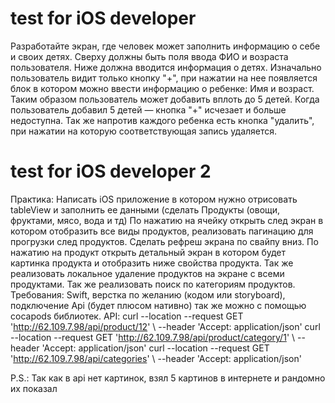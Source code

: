 # test for iOS developer
Разработайте экран, где человек может заполнить информацию о себе и своих детях.
Сверху должны быть поля ввода ФИО и возраста пользователя.
Ниже должна вводится информация о детях. Изначально пользователь видит только кнопку "+", при нажатии на нее появляется блок в котором можно ввести информацию о ребенке: Имя и возраст. Таким образом пользователь может добавить вплоть до 5 детей. Когда пользователь добавил 5 детей — кнопка "+" исчезает и больше недоступна. Так же напротив каждого ребенка есть кнопка "удалить", при нажатии на которую соответствующая запись удаляется.


# test for iOS developer 2

Практика: Написать iOS приложение в котором нужно отрисовать tableView и заполнить ее данными (сделать Продукты (овощи, фруктами, мясо, вода и тд) По нажатию на ячейку открыть след экран в котором отобразить все виды продуктов, реализовать пагинацию для прогрузки след продуктов. Сделать рефреш экрана по свайпу вниз. По нажатию на продукт открыть детальный экран в котором будет картинка продукта и отобразить ниже свойства продукта. Так же реализовать локальное удаление продуктов на экране с всеми продуктами. Так же реализовать поиск по категориям продуктов.
Требования:
Swift, верстка по желанию (кодом или storyboard), подключение Api (будет плюсом нативно) так же можно с помощью cocapods библиотек.
API:
curl --location --request GET 'http://62.109.7.98/api/product/12' \ --header 'Accept: application/json'
curl --location --request GET 'http://62.109.7.98/api/product/category/1' \ --header 'Accept: application/json'
curl --location --request GET 'http://62.109.7.98/api/categories' \ --header 'Accept: application/json'

P.S.: Так как в api нет картинок, взял 5 картинов в интернете и рандомно их показал

